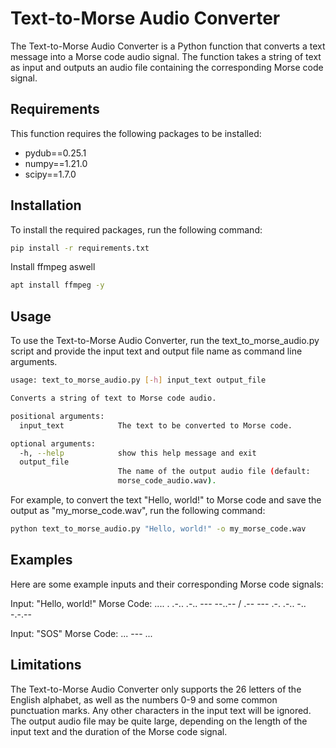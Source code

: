# Text-to-Morse Audio Converter
The Text-to-Morse Audio Converter is a Python function that converts a text message into a Morse code audio signal. The function takes a string of text as input and outputs an audio file containing the corresponding Morse code signal.

## Requirements
This function requires the following packages to be installed:

- pydub==0.25.1
- numpy==1.21.0
- scipy==1.7.0

## Installation
To install the required packages, run the following command:
````bash
pip install -r requirements.txt
````
Install ffmpeg aswell
````bash
apt install ffmpeg -y
````

## Usage
To use the Text-to-Morse Audio Converter, run the text_to_morse_audio.py script and provide the input text and output file name as command line arguments.
````bash
usage: text_to_morse_audio.py [-h] input_text output_file 

Converts a string of text to Morse code audio.

positional arguments:
  input_text            The text to be converted to Morse code.

optional arguments:
  -h, --help            show this help message and exit
  output_file
                        The name of the output audio file (default:
                        morse_code_audio.wav).
````

For example, to convert the text "Hello, world!" to Morse code and save the output as "my_morse_code.wav", run the following command:

````bash
python text_to_morse_audio.py "Hello, world!" -o my_morse_code.wav
````

## Examples
Here are some example inputs and their corresponding Morse code signals:

Input: "Hello, world!"
Morse Code: .... . .-.. .-.. --- --..-- / .-- --- .-. .-.. -.. -.-.--

Input: "SOS"
Morse Code: ... --- ...

## Limitations
The Text-to-Morse Audio Converter only supports the 26 letters of the English alphabet, as well as the numbers 0-9 and some common punctuation marks. Any other characters in the input text will be ignored.
The output audio file may be quite large, depending on the length of the input text and the duration of the Morse code signal.
